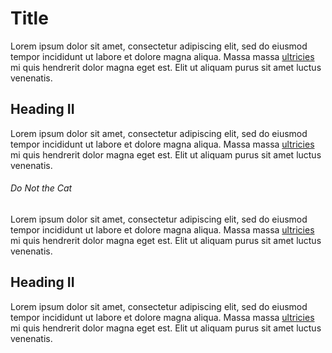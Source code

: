 # Title

Lorem ipsum dolor sit amet, consectetur adipiscing elit, sed do eiusmod tempor incididunt ut labore et dolore magna aliqua. Massa
massa [ultricies](../../bar) mi quis hendrerit dolor magna eget est. Elit ut aliquam purus sit amet luctus venenatis.

## Heading II

Lorem ipsum dolor sit amet, consectetur adipiscing elit, sed do eiusmod tempor incididunt ut labore et dolore magna aliqua. Massa
massa [ultricies](../../bar#do-not-the-cat) mi quis hendrerit dolor magna eget est. Elit ut aliquam purus sit amet luctus
venenatis.

###### Do Not the Cat

Lorem ipsum dolor sit amet, consectetur adipiscing elit, sed do eiusmod tempor incididunt ut labore et dolore magna aliqua. Massa
massa [ultricies](../bar) mi quis hendrerit dolor magna eget est. Elit ut aliquam purus sit amet luctus venenatis.

## Heading II

Lorem ipsum dolor sit amet, consectetur adipiscing elit, sed do eiusmod tempor incididunt ut labore et dolore magna aliqua. Massa
massa [ultricies](../bar#do-not-the-cat) mi quis hendrerit dolor magna eget est. Elit ut aliquam purus sit amet luctus venenatis.
